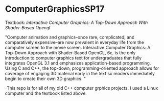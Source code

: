 # ComputerGraphicsSP17

Textbook:
*Interactive Computer Graphics: A Top-Down Approach With Shader-Based Opengl*

"Computer animation and graphics–once rare, complicated, and comparatively expensive–are now prevalent in everyday life from the computer screen to the movie screen. Interactive Computer Graphics: A Top-Down Approach with Shader-Based OpenGL, 6e, is the only introduction to computer graphics text for undergraduates that fully integrates OpenGL 3.1 and emphasizes application-based programming. Using C and C++, the top-down, programming-oriented approach allows for coverage of engaging 3D material early in the text so readers immediately begin to create their own 3D graphics. "
 
  
   
-This repo is for all of my old C++ computer grphics projects. I used a Linux computer and the textbook listed above.
